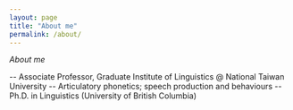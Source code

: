 ```yaml
---
layout: page
title: "About me"
permalink: /about/
---
```


*About me*

-- Associate Professor, Graduate Institute of Linguistics @ National Taiwan University
-- Articulatory phonetics; speech production and behaviours
-- Ph.D. in Linguistics (University of British Columbia)
